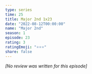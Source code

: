 ```yaml
---
type: series
time: 25
title: Major 2nd 1x23
date: "2022-08-12T00:00:00"
name: "Major 2nd"
season: 1
episode: 23
rating: 3
ratingEmoji: "⭐️⭐️⭐️"
share: false
---
```


_[No review was written for this episode]_
